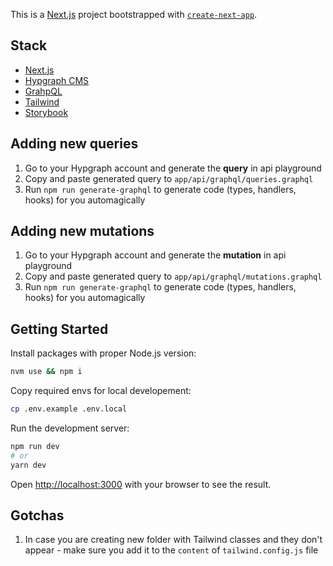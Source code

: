This is a [Next.js](https://nextjs.org/) project bootstrapped with [`create-next-app`](https://github.com/vercel/next.js/tree/canary/packages/create-next-app).

## Stack

* [Next.js](https://nextjs.org/)
* [Hypgraph CMS](https://hygraph.com/)
* [GrahpQL](https://graphql.org/)
* [Tailwind](https://tailwindcss.com/)
* [Storybook](https://storybook.js.org/)

## Adding new queries

1. Go to your Hypgraph account and generate the **query** in api playground
2. Copy and paste generated query to `app/api/graphql/queries.graphql`
3. Run `npm run generate-graphql` to generate code (types, handlers, hooks) for you automagically

## Adding new mutations

1. Go to your Hypgraph account and generate the **mutation** in api playground
2. Copy and paste generated query to `app/api/graphql/mutations.graphql`
3. Run `npm run generate-graphql` to generate code (types, handlers, hooks) for you automagically

## Getting Started

Install packages with proper Node.js version:

```bash
nvm use && npm i
```

Copy required envs for local developement:

```bash
cp .env.example .env.local
```

Run the development server:

```bash
npm run dev
# or
yarn dev
```

Open [http://localhost:3000](http://localhost:3000) with your browser to see the result.

## Gotchas

1. In case you are creating new folder with Tailwind classes and they don't appear - make sure you add it to the `content` of `tailwind.config.js` file
